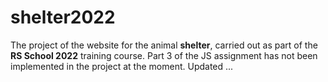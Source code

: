 # shelter2022

The project of the website for the animal **shelter**, carried out as part of the **RS School 2022** training course. Part 3 of the JS assignment has not been implemented in the project at the moment. Updated ...